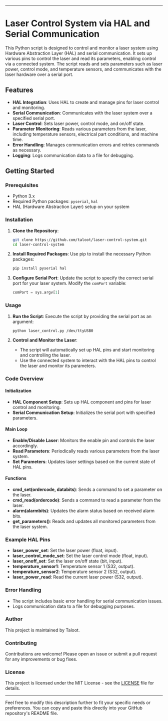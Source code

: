 

---

# Laser Control System via HAL and Serial Communication

This Python script is designed to control and monitor a laser system using Hardware Abstraction Layer (HAL) and serial communication. It sets up various pins to control the laser and read its parameters, enabling control via a connected system. The script reads and sets parameters such as laser power, control mode, and temperature sensors, and communicates with the laser hardware over a serial port.

## Features

- **HAL Integration**: Uses HAL to create and manage pins for laser control and monitoring.
- **Serial Communication**: Communicates with the laser system over a specified serial port.
- **Laser Control**: Sets laser power, control mode, and on/off state.
- **Parameter Monitoring**: Reads various parameters from the laser, including temperature sensors, electrical part conditions, and machine time.
- **Error Handling**: Manages communication errors and retries commands as necessary.
- **Logging**: Logs communication data to a file for debugging.

## Getting Started

### Prerequisites

- Python 3.x
- Required Python packages: `pyserial`, `hal`
- HAL (Hardware Abstraction Layer) setup on your system

### Installation

1. **Clone the Repository**:
   ```sh
   git clone https://github.com/taloot/laser-control-system.git
   cd laser-control-system
   ```

2. **Install Required Packages**:
   Use pip to install the necessary Python packages:
   ```sh
   pip install pyserial hal
   ```

3. **Configure Serial Port**:
   Update the script to specify the correct serial port for your laser system. Modify the `comPort` variable:
   ```python
   comPort = sys.argv[1]
   ```

### Usage

1. **Run the Script**:
   Execute the script by providing the serial port as an argument:
   ```sh
   python laser_control.py /dev/ttyUSB0
   ```

2. **Control and Monitor the Laser**:
   - The script will automatically set up HAL pins and start monitoring and controlling the laser.
   - Use the connected system to interact with the HAL pins to control the laser and monitor its parameters.

### Code Overview

#### Initialization

- **HAL Component Setup**: Sets up HAL component and pins for laser control and monitoring.
- **Serial Communication Setup**: Initializes the serial port with specified parameters.

#### Main Loop

- **Enable/Disable Laser**: Monitors the enable pin and controls the laser accordingly.
- **Read Parameters**: Periodically reads various parameters from the laser system.
- **Set Parameters**: Updates laser settings based on the current state of HAL pins.

#### Functions

- **cmd_set(ordercode, databits)**: Sends a command to set a parameter on the laser.
- **cmd_read(ordercode)**: Sends a command to read a parameter from the laser.
- **alarm(alarmbits)**: Updates the alarm status based on received alarm bits.
- **get_parameters()**: Reads and updates all monitored parameters from the laser system.

### Example HAL Pins

- **laser_power_set**: Set the laser power (float, input).
- **laser_control_mode_set**: Set the laser control mode (float, input).
- **laser_onoff_set**: Set the laser on/off state (bit, input).
- **temperature_sensor1**: Temperature sensor 1 (S32, output).
- **temperature_sensor2**: Temperature sensor 2 (S32, output).
- **laser_power_read**: Read the current laser power (S32, output).

### Error Handling

- The script includes basic error handling for serial communication issues.
- Logs communication data to a file for debugging purposes.

### Author

This project is maintained by Taloot.

### Contributing

Contributions are welcome! Please open an issue or submit a pull request for any improvements or bug fixes.

### License

This project is licensed under the MIT License - see the [LICENSE](LICENSE) file for details.

---

Feel free to modify this description further to fit your specific needs or preferences. You can copy and paste this directly into your GitHub repository's README file.
